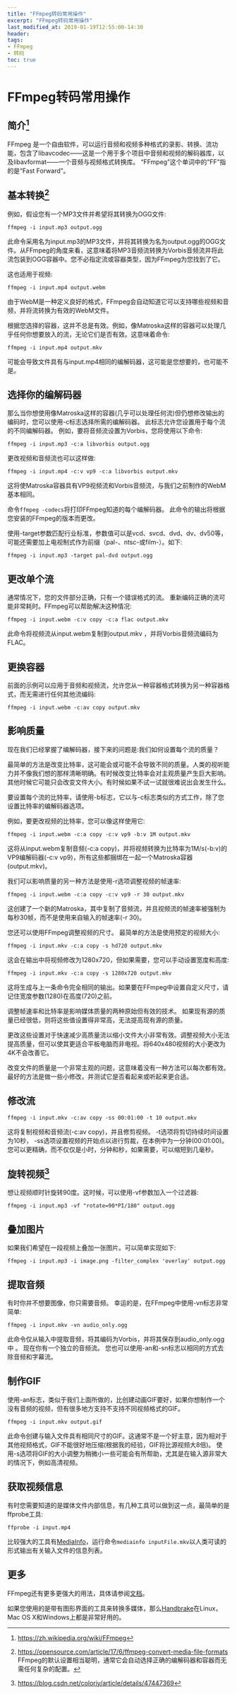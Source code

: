 ```yaml
---
title: "FFmpeg转码常用操作"
excerpt: "FFmpeg转码常用操作"
last_modified_at: 2019-01-19T12:55:00-14:30
header:
tags:
- FFmpeg
- 转码
toc: true
---
```


# FFmpeg转码常用操作
## 简介[^1]
[^1]: <https://zh.wikipedia.org/wiki/FFmpeg>

FFmpeg 是一个自由软件，可以运行音频和视频多种格式的录影、转换、流功能，包含了libavcodec——这是一个用于多个项目中音频和视频的解码器库，以及libavformat——一个音频与视频格式转换库。 “FFmpeg”这个单词中的“FF”指的是“Fast Forward”。

## 基本转换[^2]
[^2]: <https://opensource.com/article/17/6/ffmpeg-convert-media-file-formats>
FFmpeg的默认设置相当聪明，通常它会自动选择正确的编解码器和容器而无需任何复杂的配置。

例如，假设您有一个MP3文件并希望将其转换为OGG文件:

    ffmpeg -i input.mp3 output.ogg

此命令采用名为input.mp3的MP3文件，并将其转换为名为output.ogg的OGG文件。从FFmpeg的角度来看，这意味着将MP3音频流转换为Vorbis音频流并将此流包装到OGG容器中。您不必指定流或容器类型，因为FFmpeg为您找到了它。

这也适用于视频:

    ffmpeg -i input.mp4 output.webm

由于WebM是一种定义良好的格式，FFmpeg会自动知道它可以支持哪些视频和音频，并将流转换为有效的WebM文件。

根据您选择的容器，这并不总是有效。例如，像Matroska这样的容器可以处理几乎任何你想要放入的流，无论它们是否有效。这意味着命令:

    ffmpeg -i input.mp4 output.mkv

可能会导致文件具有与input.mp4相同的编解码器，这可能是您想要的，也可能不是。

## 选择你的编解码器
那么当你想使用像Matroska这样的容器(几乎可以处理任何流)但仍想修改输出的编码时，您可以使用-c标志选择所需的编解码器。
此标志允许您设置用于每个流的不同编解码器。 例如，要将音频流设置为Vorbis，您将使用以下命令:

    ffmpeg -i input.mp3 -c:a libvorbis output.ogg

更改视频和音频流也可以这样做:

    ffmpeg -i input.mp4 -c:v vp9 -c:a libvorbis output.mkv

这将使Matroska容器具有VP9视频流和Vorbis音频流，与我们之前制作的WebM基本相同。

命令`ffmpeg -codecs`将打印FFmpeg知道的每个编解码器。 此命令的输出将根据您安装的FFmpeg的版本而更改。

使用-target参数匹配行业标准，参数值可以是vcd、svcd、dvd、dv、dv50等，可能还需要加上电视制式作为前缀（pal-、ntsc-或film-）。如下:

    ffmpeg -i input.mp3 -target pal-dvd output.ogg

## 更改单个流

通常情况下，您的文件部分正确，只有一个错误格式的流。 重新编码正确的流可能非常耗时。FFmpeg可以帮助解决这种情况:

    ffmpeg -i input.webm -c:v copy -c:a flac output.mkv

此命令将视频流从input.webm复制到output.mkv ，并将Vorbis音频流编码为FLAC。

## 更换容器

前面的示例可以应用于音频和视频流，允许您从一种容器格式转换为另一种容器格式，而无需进行任何其他流编码:

    ffmpeg -i input.webm -c:av copy output.mkv

## 影响质量

现在我们已经掌握了编解码器，接下来的问题是:我们如何设置每个流的质量？

最简单的方法是改变比特率，这可能会或可能不会导致不同的质量。人类的视听能力并不像我们想的那样清晰明确。有时候改变比特率会对主观质量产生巨大影响。其他时候它可能只会改变文件大小。有时候如果不试一试就很难说出会发生什么。

要设置每个流的比特率，请使用-b标志，它以与-c标志类似的方式工作，除了您设置比特率的编解码器选项。

例如，要更改视频的比特率，您可以像这样使用它:

    ffmpeg -i input.webm -c:a copy -c:v vp9 -b:v 1M output.mkv

这将从input.webm复制音频(-c:a copy)，并将视频转换为比特率为1M/s(-b:v)的VP9编解码器(-c:v vp9)，所有这些都捆绑在一起一个Matroska容器(output.mkv)。

我们可以影响质量的另一种方法是使用-r选项调整视频的帧速率:

    ffmpeg -i input.webm -c:a copy -c:v vp9 -r 30 output.mkv

这创建了一个新的Matroska，其中复制了音频流，并且视频流的帧速率被强制为每秒30帧，而不是使用来自输入的帧速率(-r 30)。

您还可以使用FFmpeg调整视频的尺寸。 最简单的方法是使用预定的视频大小:

    ffmpeg -i input.mkv -c:a copy -s hd720 output.mkv

这会在输出中将视频修改为1280x720，但如果需要，您可以手动设置宽度和高度:

    ffmpeg -i input.mkv -c:a copy -s 1280x720 output.mkv

这将生成与上一条命令完全相同的输出。如果要在FFmpeg中设置自定义尺寸，请记住宽度参数(1280)在高度(720)之前。

调整帧速率和比特率是影响媒体质量的两种原始但有效的技术。 如果现有源的质量已经很低，则将这些值设置得非常高，无法提高现有源的质量。

更改这些设置对于快速减少高质量流以缩小文件大小非常有效。调整视频大小无法提高质量，但可以使其更适合平板电脑而非电视。将640x480视频的大小更改为4K不会改善它。

改变文件的质量是一个非常主观的问题，这意味着没有一种方法可以每次都有效。最好的方法是做一些小修改，并测试它是否看起来或听起来更合适。

## 修改流

    ffmpeg -i input.mkv -c:av copy -ss 00:01:00 -t 10 output.mkv

这将复制视频和音频流(-c:av copy)，并且修剪视频。 -t选项将剪切持续时间设置为10秒， -ss选项设置视频的开始点以进行剪裁，在本例中为一分钟(00:01:00)。 您可以更精确，而不仅仅是小时，分钟和秒，如果需要，可以缩短到几毫秒。


## 旋转视频[^3]
[^3]: <https://blog.csdn.net/coloriy/article/details/47447369>

想让视频顺时针旋转90度。这时候，可以使用-vf参数加入一个过滤器:

    ffmpeg -i input.mp3 -vf "rotate=90*PI/180" output.ogg
    
## 叠加图片

如果我们希望在一段视频上叠加一张图片。可以简单实现如下:

    ffmpeg -i input.mp3 -i image.png -filter_complex 'overlay' output.ogg


## 提取音频

有时你并不想要图像，你只需要音频。 幸运的是，在FFmpeg中使用-vn标志非常简单:

    ffmpeg -i input.mkv -vn audio_only.ogg

此命令仅从输入中提取音频，将其编码为Vorbis，并将其保存到audio_only.ogg中 。 现在你有一个独立的音频流。 您也可以使用-an和-sn标志以相同的方式去除音频和字幕流。

## 制作GIF

使用-an标志，类似于我们上面所做的，比创建动画GIF要好，如果你想制作一个没有音频的视频，但有很多地方支持不支持不同视频格式的GIF。

    ffmpeg -i input.mkv output.gif

此命令创建与输入文件具有相同尺寸的GIF。这通常不是一个好主意，因为相对于其他视频格式，GIF不能很好地压缩(根据我的经验，GIF将比源视频大8倍)。 使用-s选项将GIF的大小调整为稍微小一些可能会有所帮助，尤其是在输入源非常大的情况下，例如高清视频。

## 获取视频信息

有时您需要知道的是媒体文件内部信息，有几种工具可以做到这一点，最简单的是ffprobe工具:

    ffprobe -i input.mp4

比较强大的工具有[MediaInfo](https://mediaarea.net/en/MediaInfo)，运行命令`mediainfo inputFile.mkv`以人类可读的形式输出有关输入文件的信息列表。

## 更多

FFmpeg还有更多更强大的用法，具体请参阅[文档](http://ffmpeg.org/documentation.html)。

如果您使用的是带有图形界面的工具来转换多媒体，那么[Handbrake](https://handbrake.fr/)在Linux，Mac OS X和Windows上都是非常好用的。


